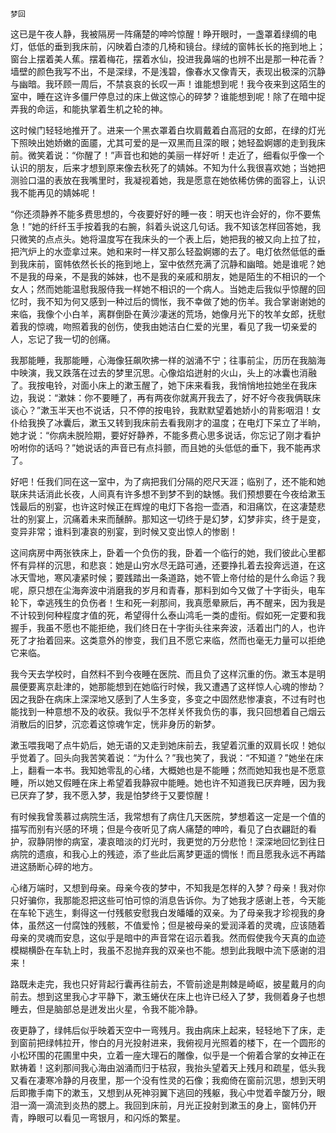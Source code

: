     梦回 

   这已是午夜人静，我被隔房一阵痛楚的呻吟惊醒！睁开眼时，一盏罩着绿绸的电灯，低低的垂到我床前，闪映着白漆的几椅和镜台。绿绒的窗帏长长的拖到地上；窗台上摆着美人蕉。摆着梅花，摆着水仙，投进我鼻端的也辨不出是那一种花香？墙壁的颜色我写不出，不是深绿，不是浅碧，像春水又像青天，表现出极深的沉静与幽暗。我环顾一周后，不禁哀哀的长叹一声！谁能想到呢！我今夜来到这陌生的室中，睡在这许多僵尸停息过的床上做这惊心的碎梦？谁能想到呢！除了在暗中捉弄我的命运，和能执掌着生机之轮的神。

   这时候门轻轻地推开了。进来一个黑衣罩着白坎肩戴着白高冠的女郎，在绿的灯光下照映出她娇嫩的面靥，尤其可爱的是一双黑而且深的眼；她轻盈婀娜的走到我床前。微笑着说：“你醒了！”声音也和她的美丽一样好听！走近了，细看似乎像一个认识的朋友，后来才想到原来像去秋死了的婧姊。不知为什么我很喜欢她；当她把测验口温的表放在我嘴里时，我凝视着她，我是愿意在她依稀仿佛的面容上，认识我不能再见的婧姊呢！

   “你还须静养不能多费思想的，今夜要好好的睡一夜：明天也许会好的，你不要焦急！”她的纤纤玉手按着我的右腕，斜着头说这几句话。我不知该怎样回答她，我只微笑的点点头。她将温度写在我床头的一个表上后，她把我的被又向上拉了拉，把汽炉上的水壶拿过来。她和来时一样又那么轻盈婀娜的去了。电灯依然低低的垂到我床前，窗帏依然长长的拖到地上，室中依然充满了沉静和幽暗。她是谁呢？她不是我的母亲，不是我的姊妹，也不是我的亲戚和朋友，她是陌生的不相识的一个女人；然而她能温慰我服侍我一样她不相识的一个病人。当她走后我似乎惊醒的回忆时，我不知为何又感到一种过后的惆怅，我不幸做了她的伤羊。我合掌谢谢她的来临，我像个小白羊，离群倒卧在黄沙凄迷的荒场，她像月光下的牧羊女郎，抚慰着我的惊魂，吻照着我的创伤，使我由她洁白仁爱的光里，看见了我一切亲爱的人，忘记了我一切的创痛。

   我那能睡，我那能睡，心海像狂飙吹拂一样的汹涌不宁；往事前尘，历历在我脑海中映演，我又跌落在过去的梦里沉思。心像焰焰迸射的火山，头上的冰囊也消融了。我按电铃，对面小床上的漱玉醒了，她下床来看我，我悄悄地拉她坐在我床边，我说：“漱妹：你不要睡了，再有两夜你就离开我去了，好不好今夜我俩联床谈心？”漱玉半天也不说话，只不停的按电铃，我默默望着她娇小的背影咽泪！女仆给我换了冰囊后，漱玉又转到我床前去看我刚才的温度；在电灯下呆立了半晌，她才说：“你病未脱险期，要好好静养，不能多费心思多说话，你忘记了刚才看护吩咐你的话吗？”她说话的声音已有点抖颤，而且她的头低低的垂下，我不能再求了。

   好吧！任我们同在这一室中，为了病把我们分隔的咫尺天涯；临别了，还不能和她联床共话消此长夜，人间真有许多想不到梦不到的缺憾。我们预想要在今夜给漱玉饯最后的别宴，也许这时候正在辉煌的电灯下各抱一壶酒，和泪痛饮，在这凄楚悲壮的别宴上，沉痛着未来而醺醉。那知这一切终于是幻梦，幻梦非实，终于是变，变异非常；谁料到凄哀的别宴，到时候又变出惊人的惨剧！

   这间病房中两张铁床上，卧着一个负伤的我，卧着一个临行的她，我们彼此心里都怀有异样的沉思，和悲哀：她是山穷水尽无路可通，还要挣扎着去投奔远道，在这冰天雪地，寒风凄紧时候；要践踏出一条道路，她不管上帝付给的是什么命运？我呢，原只想在尘海奔波中消磨我的岁月和青春，那料到如今又做了十字街头，电车轮下，幸逃残生的负伤者！生和死一刹那间，我真愿晕厥后，再不醒来，因为我是不计较到何种程度才值的死，希望得什么泰山鸿毛一类的虚衔。假如死一定要和我握手，我虽不愿也不能拒绝，我们终日在十字街头往来奔波，活着出门的人，也许死了才抬着回来。这类意外的惨变，我们且不愿它来临，然而也毫无力量可以拒绝它来临。

   我今天去学校时，自然料不到今夜睡在医院、而且负了这样沉重的伤。漱玉本是明晨便要离京赴津的，她那能想到在她临行时候，我又遭遇了这样惊人心魂的惨劫？因之我卧在病床上深深地又感到了人生多变，多变之中固然悲惨凄哀，不过有时也能找到一种意想不及的收获。我似乎不怎样关怀我负伤的事，我只回想着自己烟云消散后的旧梦，沉恋着这惊魂乍定，恍非身历的新梦。

   漱玉喂我喝了点牛奶后，她无语的又走到她床前去，我望着沉重的双肩长叹！她似乎觉着了。回头向我苦笑着说：“为什么？”我也笑了，我说：“不知道？”她坐在床上，翻看一本书。我知她零乱的心绪，大概她也是不能睡；然而她知我也是不愿意睡，所以她又假睡在床上希望着我静寂中能睡。她也许不知道我已厌弃睡，因为我已厌弃了梦，我不愿入梦，我是怕梦终于又要惊醒！

   有时候我曾羡慕过病院生活，我常想有了病住几天医院，梦想着这一定是一个值的描写而别有兴感的环境；但是今夜听见了病人痛楚的呻吟，看见了白衣翩跹的看护，寂静阴惨的病室，凄哀暗淡的灯光时，我更觉的万分悲怆！深深地回忆到往日病院的遗痕，和我心上的残迹，添了些此后离梦更遥的惆怅！而且愿我永远不再踏进这肠断心碎的地方。

   心绪万端时，又想到母亲。母亲今夜的梦中，不知我是怎样的入梦？母亲！我对你只好骗你，我那能忍把这些可怕可惊的消息告诉你。为了她我才感谢上苍，今天能在车轮下逃生，剩得这一付残骸安慰我白发皤皤的双亲。为了母亲我才珍视我的身体，虽然这一付腐蚀的残骸，不值爱怜；但是被母亲的爱润泽着的灵魂，应该随着母亲的灵魂而安息，这似乎是暗中的声音常在诏示着我。然而假使我今天真的血迹模糊横卧在车轨上时，我虽不忍抛弃我的双亲也不能。想到此我眼中流下感谢的泪来！

   路既未走完，我也只好背起行囊再往前去，不管前途是荆棘是崎岖，披星戴月的向前去。想到这里我心才平静下，漱玉蜷伏在床上也许已经入了梦，我侧着身子也想睡去，但是脑部总是迸发出火星，令我不能冷静。

   夜更静了，绿帏后似乎映着天空中一弯残月。我由病床上起来，轻轻地下了床，走到窗前把绿帏拉开，惨白的月光投射进来，我俯视月光照着的楼下，在一个圆形的小松环围的花圃里中央，立着一座大理石的雕像，似乎是一个俯着合掌的女神正在默祷着！这刹那间我心海由汹涌而归于枯寂，我抬头望着天上残月和疏星，低头我又看在凄寒冷静的月夜里，那一个没有性灵的石像；我痴倚在窗前沉思，想到天明后即撒手南下的漱玉，又想到从死神羽翼下逃回的残躯，我心中觉着辛酸万分，眼泪一滴一滴流到炎热的腮上。我回到床前，月光正投射到漱玉的身上，窗帏仍开青，睁眼可以看见一弯银月，和闪烁的繁星。

